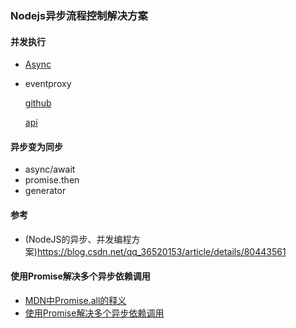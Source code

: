 ### Nodejs异步流程控制解决方案

#### 并发执行
+ [Async](http://blog.fens.me/nodejs-async/)

+ eventproxy

  [github](https://github.com/JacksonTian/eventproxy)
  
  [api](http://eventproxy.html5ify.com/api.html)
  
  
#### 异步变为同步

+ async/await
+ promise.then
+ generator







#### 参考
+ (NodeJS的异步、并发编程方案)https://blog.csdn.net/qq_36520153/article/details/80443561


#### 使用Promise解决多个异步依赖调用
+ [MDN中Promise.all的释义](https://developer.mozilla.org/zh-CN/docs/Web/JavaScript/Reference/Global_Objects/Promise/all)
+ [使用Promise解决多个异步依赖调用](https://chenhuichao.com/2016/12/25/es6/promise-all/)
